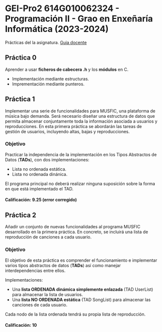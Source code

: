 # GEI-Pro2 614G010062324 - Programación II - Grao en Enxeñaría Informática (2023-2024)

Prácticas del la asignatura.
[Guia docente](https://guiadocente.udc.es/guia_docent/index.php?centre=614&ensenyament=614G01&assignatura=614G01006&any_academic=2023_24)

## Práctica 0

Aprender a usar **ficheros de cabecera .h** y los **módulos** en C.
- Implementación mediante estructuras.
- Imprementación mediante punteros.

## Práctica 1

Implementar una serie de funcionalidades para MUSFIC, una plataforma de música bajo demanda. Será necesario diseñar una estructura de datos que permita almacenar conjuntamente toda la información asociada a usuarios y reproducciones. En esta primera práctica se abordarán las tareas de gestión de usuarios, incluyendo altas, bajas y reproducciones.

### Objetivo

Practicar la independencia de la implementación en los Tipos Abstractos de Datos (**TADs**), con dos implementaciones:

- Lista no ordenada estática.
- Lista no ordenada dinánica.

El programa principal no deberá realizar ninguna suposición sobre la forma en que está implementado el TAD.

#### Calificación: 9.25 (error corregido)

## Práctica 2

Añadir un conjunto de nuevas funcionalidades al programa MUSFIC desarrollado en la primera práctica. En concreto, se incluirá una lista de reproducción de canciones a cada usuario.

### Objetivo

El objetivo de esta práctica es comprender el funcionamiento e implementar varios tipos abstractos de datos (**TADs**) así como manejar interdependencias entre ellos.

Implementaciones:

- Una **lista ORDENADA dinámica simplemente enlazada** (TAD UserList) para almacenar la lista de usuarios.
- Una **lista NO ORDENADA estática** (TAD SongList) para almacenar las canciones de cada usuario.

Cada nodo de la lista ordenada tendrá su propia lista de
reproducción.

#### Calificación: 10
